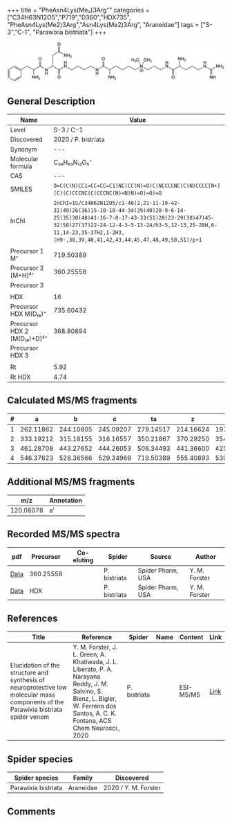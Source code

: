 +++
title = "PheAsn4Lys(Me₂)3Arg⁺"
categories = ["C34H63N12O5","P719","D360","HDX735",
"PheAsn4Lys(Me2)3Arg","Asn4Lys(Me2)3Arg",
"Araneidae"]
tags = ["S-3","C-1",
"Parawixia bistriata"]
+++

![](/img/PheAsn4Lys(Me2)3Arg.png)

## General Description

| Name                       | Value              |
|----------------------------|--------------------|
| Level                      | S-3 / C-1          |
| Discovered                 | 2020 / P. bistriata |
| Synonym                    | ---                |
| Molecular formula          | C₃₄H₆₃N₁₂O₅⁺                   |
| CAS                        | ---                |
| SMILES | `O=C(C(N)CC1=CC=CC=C1)NC(CC(N)=O)C(NCCCCNC(C(N)CCCC[N+](C)(C)CCCNC(C(CCCNC(N)=N)N)=O)=O)=O`  |
| InChI  | `InChI=1S/C34H62N12O5/c1-46(2,21-11-19-42-31(49)26(36)15-10-18-44-34(39)40)20-9-6-14-25(35)30(48)41-16-7-8-17-43-33(51)28(23-29(38)47)45-32(50)27(37)22-24-12-4-3-5-13-24/h3-5,12-13,25-28H,6-11,14-23,35-37H2,1-2H3,(H9-,38,39,40,41,42,43,44,45,47,48,49,50,51)/p+1`  |
|                            |                    |
| Precursor 1  M⁺         | 719.50389                   |
| Precursor 2 [M+H]²⁺       | 360.25558                   |
| Precursor 3                |                    |
|                            |                    |
| HDX                        | 16                   |
| Precursor HDX    M(D₁₆)⁺   | 735.60432                   |
| Precursor HDX 2 [M(D₁₆)+D]²⁺ | 368.80894                    |
| Precursor HDX 3            |                    |
|                            |                    |
| Rt                         | 5.92                   |
| Rt HDX                     | 4.74                   |

## Calculated MS/MS fragments

| # | a         | b         | c         | ta        | z         | y         | tz        |
|---|-----------|-----------|-----------|-----------|-----------|-----------|-----------|
| 1 | 262.11862 | 244.10805 | 245.09207 | 279.14517 | 214.16624 | 197.13969 | 259.22409 |
| 2 | 333.19212 | 315.18155 | 316.16557 | 350.21867 | 370.29250 | 354.27378 | 387.31905 |
| 3 | 461.28708 | 443.27652 | 444.26053 | 506.34493 | 441.36600 | 425.34728 | 458.39255 |
| 4 | 546.37623 | 528.36566 | 529.34968 | 719.50389 | 555.40893 | 539.39020 | 572.43548 

## Additional MS/MS fragments

| m/z | Annotation |
|-----|------------|
| 120.08078    | a'           |

## Recorded MS/MS spectra

| pdf                                             | Precursor | Co-eluting | Spider      | Source                       | Author        |
|-------------------------------------------------|-----------|------------|-------------|------------------------------|---------------|
| [Data](/pdf/P-bistriata/719_PheAsn4Lys(Me2)3Arg_Pb_2.pdf) | 360.25558 |           | P. bistriata | Spider Pharm, USA | Y. M. Forster |
| [Data](/pdf/P-bistriata/719_PheAsn4Lys(Me2)3Arg_Pb_2_HDX.pdf) | HDX |           | P. bistriata | Spider Pharm, USA | Y. M. Forster |


## References

| Title | Reference | Spider | Name | Content | Link |
|-------|-----------|--------|------|---------|------|
| Elucidation of the structure and synthesis of neuroprotective low molecular mass components of the Parawixia bistriata spider venom      | Y. M. Forster, J. L. Green, A. Khatiwada, J. L. Liberato, P. A. Narayana Reddy, J. M. Salvino, S. Bienz, L. Bigler, W. Ferreira dos Santos, A. C. K. Fontana, ACS Chem Neurosci., 2020          | P. bistriata       |      | ESI-MS/MS        | [Link](https://pubs.acs.org/doi/10.1021/acschemneuro.0c00007)     |

## Spider species

| Spider species     | Family     | Discovered           |
|--------------------|------------|----------------------|
| Parawixia bistriata | Araneidae | 2020 / Y. M. Forster |


## Comments